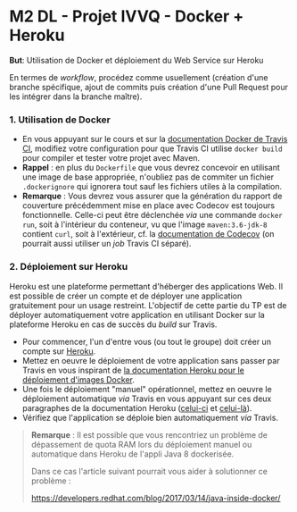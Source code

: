 # M2 DL - Projet IVVQ - Docker + Heroku

**But**: Utilisation de Docker et déploiement du Web Service sur Heroku

En termes de *workflow*, procédez comme usuellement (création d'une branche spécifique, ajout de commits puis création d'une Pull Request pour les intégrer dans la branche maître).

### 1. Utilisation de Docker

- En vous appuyant sur le cours et sur la [documentation Docker de Travis CI](https://docs.travis-ci.com/user/docker),
modifiez votre configuration pour que Travis CI utilise `docker build` pour compiler et tester votre projet avec Maven.
- **Rappel** : en plus du `Dockerfile` que vous devrez concevoir en utilisant une image de base appropriée, n'oubliez pas de commiter un fichier `.dockerignore` qui ignorera tout sauf les fichiers utiles à la compilation.
- **Remarque** : Vous devrez vous assurer que la génération du rapport de couverture précédemment mise en place avec Codecov est toujours fonctionnelle. Celle-ci peut être déclenchée *via* une commande `docker run`, soit à l'intérieur du conteneur, vu que l'image `maven:3.6-jdk-8` contient `curl`, soit à l'extérieur, cf. la [documentation de Codecov](https://docs.codecov.io/docs/testing-with-docker) (on pourrait aussi utiliser un *job* Travis CI séparé).

### 2. Déploiement sur Heroku

Heroku est une plateforme permettant d'héberger des applications Web. Il est possible de créer un compte et de déployer une application gratuitement pour un usage restreint.
L'objectif de cette partie du TP est de déployer automatiquement votre application en utilisant Docker sur la plateforme Heroku en cas de succès du *build* sur Travis.

- Pour commencer, l'un d'entre vous (ou tout le groupe) doit créer un compte sur [Heroku](https://www.heroku.com/).
- Mettez en oeuvre le déploiement de votre application sans passer par Travis en vous inspirant de
 [la documentation Heroku pour le déploiement d'images Docker](https://devcenter.heroku.com/articles/container-registry-and-runtime).
- Une fois le déploiement "manuel" opérationnel, mettez en oeuvre le déploiement automatique *via* Travis en vous appuyant sur ces deux paragraphes de la documentation Heroku ([celui-ci](https://devcenter.heroku.com/articles/container-registry-and-runtime#pushing-an-existing-image) et [celui-là](https://devcenter.heroku.com/articles/container-registry-and-runtime#using-a-ci-cd-platform)).
- Vérifiez que l'application se déploie bien automatiquement *via* Travis.

> **Remarque** : Il est possible que vous rencontriez un problème de dépassement de quota RAM lors du déploiement manuel ou automatique dans Heroku de l'appli Java 8 dockerisée.
>
> Dans ce cas l'article suivant pourrait vous aider à solutionner ce problème :
>
> https://developers.redhat.com/blog/2017/03/14/java-inside-docker/
